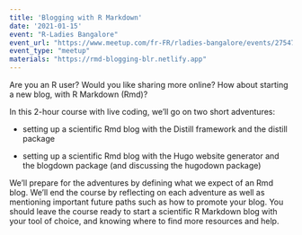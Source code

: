 ```yaml
---
title: 'Blogging with R Markdown'
date: '2021-01-15'
event: "R-Ladies Bangalore"
event_url: "https://www.meetup.com/fr-FR/rladies-bangalore/events/275479804/"
event_type: "meetup"
materials: "https://rmd-blogging-blr.netlify.app"
---
```


Are you an R user? Would you like sharing more online? How about starting a new blog, with R Markdown (Rmd)?

In this 2-hour course with live coding, we’ll go on two short adventures:

- setting up a scientific Rmd blog with the Distill framework and the distill package

- setting up a scientific Rmd blog with the Hugo website generator and the blogdown package (and discussing the hugodown package)

We’ll prepare for the adventures by defining what we expect of an Rmd blog. We’ll end the course by reflecting on each adventure as well as mentioning important future paths such as how to promote your blog. You should leave the course ready to start a scientific R Markdown blog with your tool of choice, and knowing where to find more resources and help.